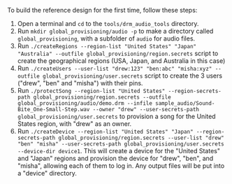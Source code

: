 To build the reference design for the first time, follow these steps:
1.  Open a terminal and `cd` to the `tools/drm_audio_tools` directory.
2.  Run `mkdir global_provisioning/audio -p` to make a directory called `global_provisioning`, with a subfolder of `audio` for audio files.
3.  Run `./createRegions --region-list "United States" "Japan" "Australia" --outfile global_provisioning/region.secrets` script to create the geographical regions (USA, Japan, and Australia in this case)
4.  Run `./createUsers --user-list "drew:123" "ben:abc" "misha:xyz" --outfile global_provisioning/user.secrets` script to create the 3 users ("drew", "ben" and "misha") with their pins.
5.  Run `./protectSong --region-list "United States" --region-secrets-path global_provisioning/region.secrets --outfile global_provisioning/audio/demo.drm --infile sample_audio/Sound-Bite_One-Small-Step.wav --owner "drew" --user-secrets-path global_provisioning/user.secrets` to provision a song for the United States region, with "drew" as an owner.
6.  Run `./createDevice --region-list "United States" "Japan" --region-secrets-path global_provisioning/region.secrets --user-list "drew" "ben" "misha" --user-secrets-path global_provisioning/user.secrets --device-dir device1`. This will create a device for the "United States" and "Japan" regions and provision the device for "drew", "ben", and "misha", allowing each of them to log in. Any output files will be put into a "device" directory.